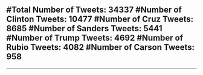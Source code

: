 #Total Number of Tweets: 34337 
#Number of Clinton Tweets: 10477
#Number of Cruz Tweets: 8685
#Number of Sanders Tweets: 5441
#Number of Trump Tweets: 4692
#Number of Rubio Tweets: 4082
#Number of Carson Tweets: 958
---
---

